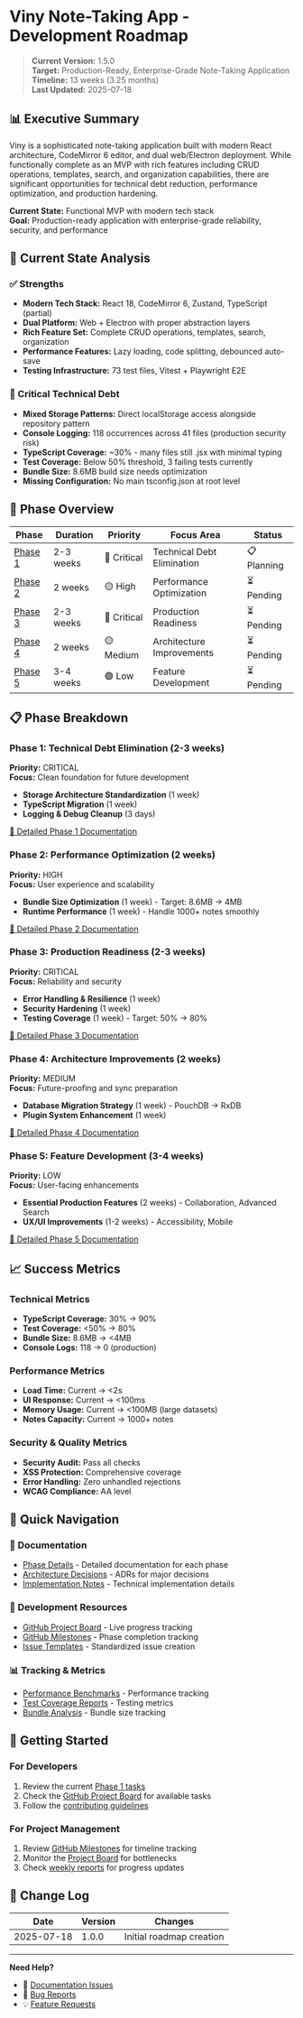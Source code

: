 # Viny Note-Taking App - Development Roadmap

> **Current Version:** 1.5.0  
> **Target:** Production-Ready, Enterprise-Grade Note-Taking Application  
> **Timeline:** 13 weeks (3.25 months)  
> **Last Updated:** 2025-07-18

## 📊 Executive Summary

Viny is a sophisticated note-taking application built with modern React architecture, CodeMirror 6 editor, and dual web/Electron deployment. While functionally complete as an MVP with rich features including CRUD operations, templates, search, and organization capabilities, there are significant opportunities for technical debt reduction, performance optimization, and production hardening.

**Current State:** Functional MVP with modern tech stack  
**Goal:** Production-ready application with enterprise-grade reliability, security, and performance

## 🚦 Current State Analysis

### ✅ Strengths

- **Modern Tech Stack:** React 18, CodeMirror 6, Zustand, TypeScript (partial)
- **Dual Platform:** Web + Electron with proper abstraction layers
- **Rich Feature Set:** Complete CRUD operations, templates, search, organization
- **Performance Features:** Lazy loading, code splitting, debounced auto-save
- **Testing Infrastructure:** 73 test files, Vitest + Playwright E2E

### 🔴 Critical Technical Debt

- **Mixed Storage Patterns:** Direct localStorage access alongside repository pattern
- **Console Logging:** 118 occurrences across 41 files (production security risk)
- **TypeScript Coverage:** ~30% - many files still .jsx with minimal typing
- **Test Coverage:** Below 50% threshold, 3 failing tests currently
- **Bundle Size:** 8.6MB build size needs optimization
- **Missing Configuration:** No main tsconfig.json at root level

## 🎯 Phase Overview

| Phase               | Duration  | Priority    | Focus Area                 | Status      |
| ------------------- | --------- | ----------- | -------------------------- | ----------- |
| [Phase 1](#phase-1) | 2-3 weeks | 🔴 Critical | Technical Debt Elimination | 📋 Planning |
| [Phase 2](#phase-2) | 2 weeks   | 🟡 High     | Performance Optimization   | ⏳ Pending  |
| [Phase 3](#phase-3) | 2-3 weeks | 🔴 Critical | Production Readiness       | ⏳ Pending  |
| [Phase 4](#phase-4) | 2 weeks   | 🟡 Medium   | Architecture Improvements  | ⏳ Pending  |
| [Phase 5](#phase-5) | 3-4 weeks | 🟢 Low      | Feature Development        | ⏳ Pending  |

## 📋 Phase Breakdown

### Phase 1: Technical Debt Elimination (2-3 weeks)

**Priority:** CRITICAL  
**Focus:** Clean foundation for future development

- **Storage Architecture Standardization** (1 week)
- **TypeScript Migration** (1 week)
- **Logging & Debug Cleanup** (3 days)

[📄 Detailed Phase 1 Documentation](./phases/phase-1-technical-debt.md)

### Phase 2: Performance Optimization (2 weeks)

**Priority:** HIGH  
**Focus:** User experience and scalability

- **Bundle Size Optimization** (1 week) - Target: 8.6MB → 4MB
- **Runtime Performance** (1 week) - Handle 1000+ notes smoothly

[📄 Detailed Phase 2 Documentation](./phases/phase-2-performance.md)

### Phase 3: Production Readiness (2-3 weeks)

**Priority:** CRITICAL  
**Focus:** Reliability and security

- **Error Handling & Resilience** (1 week)
- **Security Hardening** (1 week)
- **Testing Coverage** (1 week) - Target: 50% → 80%

[📄 Detailed Phase 3 Documentation](./phases/phase-3-production.md)

### Phase 4: Architecture Improvements (2 weeks)

**Priority:** MEDIUM  
**Focus:** Future-proofing and sync preparation

- **Database Migration Strategy** (1 week) - PouchDB → RxDB
- **Plugin System Enhancement** (1 week)

[📄 Detailed Phase 4 Documentation](./phases/phase-4-architecture.md)

### Phase 5: Feature Development (3-4 weeks)

**Priority:** LOW  
**Focus:** User-facing enhancements

- **Essential Production Features** (2 weeks) - Collaboration, Advanced Search
- **UX/UI Improvements** (1-2 weeks) - Accessibility, Mobile

[📄 Detailed Phase 5 Documentation](./phases/phase-5-features.md)

## 📈 Success Metrics

### Technical Metrics

- **TypeScript Coverage:** 30% → 90%
- **Test Coverage:** <50% → 80%
- **Bundle Size:** 8.6MB → <4MB
- **Console Logs:** 118 → 0 (production)

### Performance Metrics

- **Load Time:** Current → <2s
- **UI Response:** Current → <100ms
- **Memory Usage:** Current → <100MB (large datasets)
- **Notes Capacity:** Current → 1000+ notes

### Security & Quality Metrics

- **Security Audit:** Pass all checks
- **XSS Protection:** Comprehensive coverage
- **Error Handling:** Zero unhandled rejections
- **WCAG Compliance:** AA level

## 🔗 Quick Navigation

### 📂 Documentation

- [Phase Details](./phases/) - Detailed documentation for each phase
- [Architecture Decisions](./decisions/) - ADRs for major decisions
- [Implementation Notes](./implementation/) - Technical implementation details

### 🔧 Development Resources

- [GitHub Project Board](../../projects) - Live progress tracking
- [GitHub Milestones](../../milestones) - Phase completion tracking
- [Issue Templates](../../issues/new/choose) - Standardized issue creation

### 📊 Tracking & Metrics

- [Performance Benchmarks](./metrics/performance.md) - Performance tracking
- [Test Coverage Reports](./metrics/coverage.md) - Testing metrics
- [Bundle Analysis](./metrics/bundle.md) - Bundle size tracking

## 🚀 Getting Started

### For Developers

1. Review the current [Phase 1 tasks](./phases/phase-1-technical-debt.md)
2. Check the [GitHub Project Board](../../projects) for available tasks
3. Follow the [contributing guidelines](../CONTRIBUTING.md)

### For Project Management

1. Review [GitHub Milestones](../../milestones) for timeline tracking
2. Monitor the [Project Board](../../projects) for bottlenecks
3. Check [weekly reports](./reports/) for progress updates

## 📝 Change Log

| Date       | Version | Changes                  |
| ---------- | ------- | ------------------------ |
| 2025-07-18 | 1.0.0   | Initial roadmap creation |

---

**Need Help?**

- 📖 [Documentation Issues](../../issues/new?template=documentation.md)
- 🐛 [Bug Reports](../../issues/new?template=bug_report.md)
- 💡 [Feature Requests](../../issues/new?template=feature_request.md)
